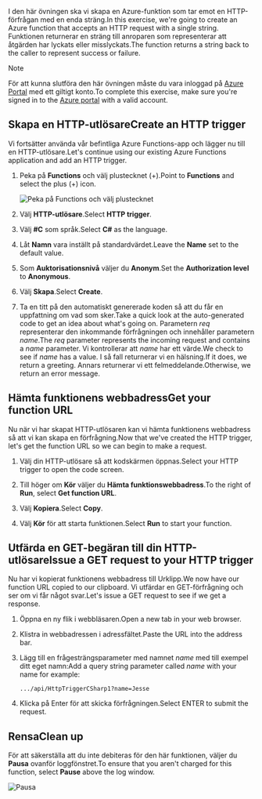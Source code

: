 <span data-ttu-id="82a5b-101">I den här övningen ska vi skapa en Azure-funktion som tar emot en HTTP-förfrågan med en enda sträng.</span><span class="sxs-lookup"><span data-stu-id="82a5b-101">In this exercise, we're going to create an Azure function that accepts an HTTP request with a single string.</span></span> <span data-ttu-id="82a5b-102">Funktionen returnerar en sträng till anroparen som representerar att åtgärden har lyckats eller misslyckats.</span><span class="sxs-lookup"><span data-stu-id="82a5b-102">The function returns a string back to the caller to represent success or failure.</span></span>

> [!NOTE]
> <span data-ttu-id="82a5b-103">För att kunna slutföra den här övningen måste du vara inloggad på [Azure Portal](https://portal.azure.com/) med ett giltigt konto.</span><span class="sxs-lookup"><span data-stu-id="82a5b-103">To complete this exercise, make sure you're signed in to the [Azure portal](https://portal.azure.com/) with a valid account.</span></span>

## <a name="create-an-http-trigger"></a><span data-ttu-id="82a5b-104">Skapa en HTTP-utlösare</span><span class="sxs-lookup"><span data-stu-id="82a5b-104">Create an HTTP trigger</span></span>

<span data-ttu-id="82a5b-105">Vi fortsätter använda vår befintliga Azure Functions-app och lägger nu till en HTTP-utlösare.</span><span class="sxs-lookup"><span data-stu-id="82a5b-105">Let's continue using our existing Azure Functions application and add an HTTP trigger.</span></span>

1. <span data-ttu-id="82a5b-106">Peka på **Functions** och välj plustecknet (+).</span><span class="sxs-lookup"><span data-stu-id="82a5b-106">Point to **Functions** and select the plus (+) icon.</span></span>

    ![Peka på Functions och välj plustecknet](../media/4-hover-function.png)

1. <span data-ttu-id="82a5b-108">Välj **HTTP-utlösare**.</span><span class="sxs-lookup"><span data-stu-id="82a5b-108">Select **HTTP trigger**.</span></span>

1. <span data-ttu-id="82a5b-109">Välj **#C** som språk.</span><span class="sxs-lookup"><span data-stu-id="82a5b-109">Select **C#** as the language.</span></span> 

1. <span data-ttu-id="82a5b-110">Låt **Namn** vara inställt på standardvärdet.</span><span class="sxs-lookup"><span data-stu-id="82a5b-110">Leave the **Name** set to the default value.</span></span>

1. <span data-ttu-id="82a5b-111">Som **Auktorisationsnivå** väljer du **Anonym**.</span><span class="sxs-lookup"><span data-stu-id="82a5b-111">Set the **Authorization level** to **Anonymous**.</span></span>

1. <span data-ttu-id="82a5b-112">Välj **Skapa**.</span><span class="sxs-lookup"><span data-stu-id="82a5b-112">Select **Create**.</span></span>

1. <span data-ttu-id="82a5b-113">Ta en titt på den automatiskt genererade koden så att du får en uppfattning om vad som sker.</span><span class="sxs-lookup"><span data-stu-id="82a5b-113">Take a quick look at the auto-generated code to get an idea about what's going on.</span></span> <span data-ttu-id="82a5b-114">Parametern *req* representerar den inkommande förfrågningen och innehåller parametern *name*.</span><span class="sxs-lookup"><span data-stu-id="82a5b-114">The *req* parameter represents the incoming request and contains a *name* parameter.</span></span> <span data-ttu-id="82a5b-115">Vi kontrollerar att *name* har ett värde.</span><span class="sxs-lookup"><span data-stu-id="82a5b-115">We check to see if *name* has a value.</span></span> <span data-ttu-id="82a5b-116">I så fall returnerar vi en hälsning.</span><span class="sxs-lookup"><span data-stu-id="82a5b-116">If it does, we return a greeting.</span></span> <span data-ttu-id="82a5b-117">Annars returnerar vi ett felmeddelande.</span><span class="sxs-lookup"><span data-stu-id="82a5b-117">Otherwise, we return an error message.</span></span>

## <a name="get-your-function-url"></a><span data-ttu-id="82a5b-118">Hämta funktionens webbadress</span><span class="sxs-lookup"><span data-stu-id="82a5b-118">Get your function URL</span></span>

<span data-ttu-id="82a5b-119">Nu när vi har skapat HTTP-utlösaren kan vi hämta funktionens webbadress så att vi kan skapa en förfrågning.</span><span class="sxs-lookup"><span data-stu-id="82a5b-119">Now that we've created the HTTP trigger, let's get the function URL so we can begin to make a request.</span></span>

1. <span data-ttu-id="82a5b-120">Välj din HTTP-utlösare så att kodskärmen öppnas.</span><span class="sxs-lookup"><span data-stu-id="82a5b-120">Select your HTTP trigger to open the code screen.</span></span>

1. <span data-ttu-id="82a5b-121">Till höger om **Kör** väljer du **Hämta funktionswebbadress**.</span><span class="sxs-lookup"><span data-stu-id="82a5b-121">To the right of **Run**, select **Get function URL**.</span></span>

1. <span data-ttu-id="82a5b-122">Välj **Kopiera**.</span><span class="sxs-lookup"><span data-stu-id="82a5b-122">Select **Copy**.</span></span>

1. <span data-ttu-id="82a5b-123">Välj **Kör** för att starta funktionen.</span><span class="sxs-lookup"><span data-stu-id="82a5b-123">Select **Run** to start your function.</span></span>

## <a name="issue-a-get-request-to-your-http-trigger"></a><span data-ttu-id="82a5b-124">Utfärda en GET-begäran till din HTTP-utlösare</span><span class="sxs-lookup"><span data-stu-id="82a5b-124">Issue a GET request to your HTTP trigger</span></span>

<span data-ttu-id="82a5b-125">Nu har vi kopierat funktionens webbadress till Urklipp.</span><span class="sxs-lookup"><span data-stu-id="82a5b-125">We now have our function URL copied to our clipboard.</span></span> <span data-ttu-id="82a5b-126">Vi utfärdar en GET-förfrågning och ser om vi får något svar.</span><span class="sxs-lookup"><span data-stu-id="82a5b-126">Let's issue a GET request to see if we get a response.</span></span>

1. <span data-ttu-id="82a5b-127">Öppna en ny flik i webbläsaren.</span><span class="sxs-lookup"><span data-stu-id="82a5b-127">Open a new tab in your web browser.</span></span>

1. <span data-ttu-id="82a5b-128">Klistra in webbadressen i adressfältet.</span><span class="sxs-lookup"><span data-stu-id="82a5b-128">Paste the URL into the address bar.</span></span>

1. <span data-ttu-id="82a5b-129">Lägg till en frågesträngsparameter med namnet *name* med till exempel ditt eget namn:</span><span class="sxs-lookup"><span data-stu-id="82a5b-129">Add a query string parameter called *name* with your name for example:</span></span>

    ```
    .../api/HttpTriggerCSharp1?name=Jesse
    ```

1. <span data-ttu-id="82a5b-130">Klicka på Enter för att skicka förfrågningen.</span><span class="sxs-lookup"><span data-stu-id="82a5b-130">Select ENTER to submit the request.</span></span>

## <a name="clean-up"></a><span data-ttu-id="82a5b-131">Rensa</span><span class="sxs-lookup"><span data-stu-id="82a5b-131">Clean up</span></span>

<span data-ttu-id="82a5b-132">För att säkerställa att du inte debiteras för den här funktionen, väljer du **Pausa** ovanför loggfönstret.</span><span class="sxs-lookup"><span data-stu-id="82a5b-132">To ensure that you aren't charged for this function, select **Pause** above the log window.</span></span>

![Pausa](../media/4-pause-timer.png)


